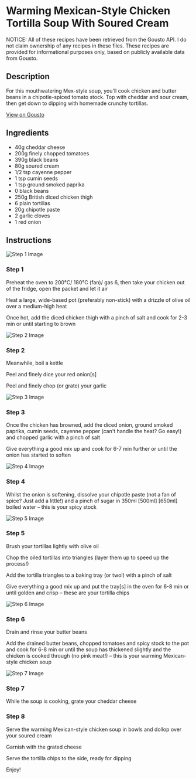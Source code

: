 # Warming Mexican-Style Chicken Tortilla Soup With Soured Cream

NOTICE: All of these recipes have been retrieved from the Gousto API. I do not claim ownership of any recipes in these files. These recipes are provided for informational purposes only, based on publicly available data from Gousto.

## Description

For this mouthwatering Mex-style soup, you'll cook chicken and butter beans in a chipotle-spiced tomato stock. Top with cheddar and sour cream, then get down to dipping with homemade crunchy tortillas.

[View on Gousto](https://www.gousto.co.uk/recipes/cookbook/warming-mexican-style-chicken-tortilla-soup-with-soured-cream)

## Ingredients

- 40g cheddar cheese
- 200g finely chopped tomatoes
- 390g black beans
- 80g soured cream
- 1/2 tsp cayenne pepper
- 1 tsp cumin seeds
- 1 tsp ground smoked paprika
- 0 black beans
- 250g British diced chicken thigh
- 6 plain tortillas
- 20g chipotle paste
- 2 garlic cloves 
- 1 red onion

## Instructions

![Step 1 Image](https://production-media.gousto.co.uk/cms/recipe-step-image/Step-1-1657039060232-x200.jpg)

### Step 1

Preheat the oven to 200°C/ 180°C (fan)/ gas 6, then take your chicken out of the fridge, open the packet and let it air

Heat a large, wide-based pot (preferably non-stick) with a drizzle of olive oil over a medium-high heat

Once hot, add the diced chicken thigh with a pinch of salt and cook for 2-3 min or until starting to brown

![Step 2 Image](https://production-media.gousto.co.uk/cms/recipe-step-image/Step-2-1657039062640-x200.jpg)

### Step 2

Meanwhile, boil a kettle

Peel and finely dice your red onion[s]

Peel and finely chop (or grate) your garlic

![Step 3 Image](https://production-media.gousto.co.uk/cms/recipe-step-image/Step-3-1657039065621-x200.jpg)

### Step 3

Once the chicken has browned, add the diced onion, ground smoked paprika, cumin seeds, cayenne pepper (can't handle the heat? Go easy!) and chopped garlic with a pinch of salt

Give everything a good mix up and cook for 6-7 min further or until the onion has started to soften

![Step 4 Image](https://production-media.gousto.co.uk/cms/recipe-step-image/Step-4-1657039070201-x200.jpg)

### Step 4

Whilst the onion is softening, dissolve your chipotle paste (not a fan of spice? Just add a little!) and a pinch of sugar in 350ml<span class="text-purple"> [500ml] </span><span class="text-danger">[650ml] </span>boiled water – this is your spicy stock

![Step 5 Image](https://production-media.gousto.co.uk/cms/recipe-step-image/Step-5-1657039070913-x200.jpg)

### Step 5

Brush your tortillas lightly with olive oil

Chop the oiled tortillas into triangles (layer them up to speed up the process!)

Add the tortilla triangles to a baking tray (or two!) with a pinch of salt

Give everything a good mix up and put the tray[s] in the oven for 6-8 min or until golden and crisp – these are your tortilla chips

![Step 6 Image](https://production-media.gousto.co.uk/cms/recipe-step-image/Step-6-1657039073343-x200.jpg)

### Step 6

Drain and rinse your butter beans

Add the drained butter beans, chopped tomatoes and spicy stock to the pot and cook for 6-8 min or until the soup has thickened slightly and the chicken is cooked through (no pink meat!) – this is your warming Mexican-style chicken soup

![Step 7 Image](https://production-media.gousto.co.uk/cms/recipe-step-image/Grated-cheddar-on-a-board-1657039090570-x200.jpg)

### Step 7

While the soup is cooking, grate your cheddar cheese

### Step 8

Serve the warming Mexican-style chicken soup in bowls and dollop over your soured cream

Garnish with the grated cheese

Serve the tortilla chips to the side, ready for dipping

Enjoy!

